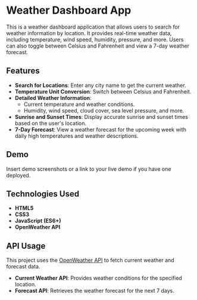 # Weather Dashboard App

This is a weather dashboard application that allows users to search for weather information by location. It provides real-time weather data, including temperature, wind speed, humidity, pressure, and more. Users can also toggle between Celsius and Fahrenheit and view a 7-day weather forecast.

## Features

- **Search for Locations**: Enter any city name to get the current weather.
- **Temperature Unit Conversion**: Switch between Celsius and Fahrenheit.
- **Detailed Weather Information**:
  - Current temperature and weather conditions.
  - Humidity, wind speed, cloud cover, sea level pressure, and more.
- **Sunrise and Sunset Times**: Display accurate sunrise and sunset times based on the user's location.
- **7-Day Forecast**: View a weather forecast for the upcoming week with daily high temperatures and weather descriptions.
  
## Demo

Insert demo screenshots or a link to your live demo if you have one deployed.

## Technologies Used

- **HTML5**
- **CSS3**
- **JavaScript (ES6+)**
- **OpenWeather API**

## API Usage

This project uses the [OpenWeather API](https://openweathermap.org/) to fetch current weather and forecast data.

- **Current Weather API**: Provides weather conditions for the specified location.
- **Forecast API**: Retrieves the weather forecast for the next 7 days.



